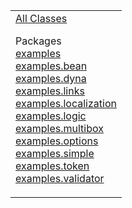 <table>
<colgroup>
<col width="100%" />
</colgroup>
<tbody>
<tr class="odd">
<td align="left"><a href="allclasses-frame.html.md">All Classes</a>
<p>Packages<br /> <a href="examples/package-frame.html.md">examples</a><br /> <a href="examples/bean/package-frame.html">examples.bean</a><br /> <a href="examples/dyna/package-frame.html">examples.dyna</a><br /> <a href="examples/links/package-frame.html">examples.links</a><br /> <a href="examples/localization/package-frame.html">examples.localization</a><br /> <a href="examples/logic/package-frame.html">examples.logic</a><br /> <a href="examples/multibox/package-frame.html">examples.multibox</a><br /> <a href="examples/options/package-frame.html">examples.options</a><br /> <a href="examples/simple/package-frame.html">examples.simple</a><br /> <a href="examples/token/package-frame.html">examples.token</a><br /> <a href="examples/validator/package-frame.html">examples.validator</a><br /></p></td>
</tr>
</tbody>
</table>

 
